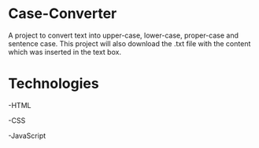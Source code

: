 # Case-Converter
A project to convert text into upper-case, lower-case, proper-case and sentence case. This project will also download the .txt file with the content which was inserted in the text box.

# Technologies
-HTML

-CSS

-JavaScript
